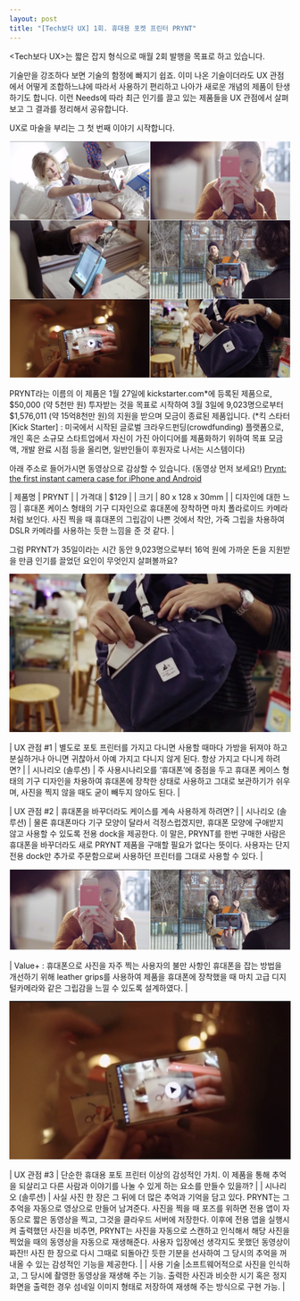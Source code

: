 ```yaml
---
layout: post
title: "[Tech보다 UX] 1회. 휴대용 포켓 프린터 PRYNT"
---
```


<Tech보다 UX>는 짧은 잡지 형식으로 매월 2회 발행을 목표로 하고 있습니다.

기술만을 강조하다 보면 기술의 함정에 빠지기 쉽죠. 
이미 나온 기술이더라도 UX 관점에서 어떻게 조합하느냐에 따라서 사용하기 편리하고 나아가 새로운 개념의 제품이 탄생하기도 합니다.
이런 Needs에 따라 최근 인기를 끌고 있는 제품들을 UX 관점에서 살펴보고 그 결과를 정리해서 공유합니다.

UX로 마술을 부리는 그 첫 번째 이야기 시작합니다.

![PRYNT 1](/images/blog/techux_01_1.png)


PRYNT라는 이름의 이 제품은 1월 27일에 kickstarter.com*에 등록된 제품으로, $50,000 (약 5천만 원) 투자받는 것을 목표로 시작하여 3월 3일에 9,023명으로부터 $1,576,011 (약 15억8천만 원)의 지원을 받으며 모금이 종료된 제품입니다.
(*킥 스타터 [Kick Starter] : 미국에서 시작된 글로벌 크라우드펀딩(crowdfunding) 플랫폼으로, 개인 혹은 소규모 스타트업에서 자신이 가진 아이디어를 제품화하기 위하여 목표 모금액, 개발 완료 시점 등을 올리면, 일반인들이 후원자로 나서는 시스템이다)

아래 주소로 들어가시면 동영상으로 감상할 수 있습니다. (동영상 먼저 보세요!)
[Prynt: the first instant camera case for iPhone and Android](https://www.kickstarter.com/projects/prynt/prynt-the-first-instant-camera-case-for-iphone-and?ref=nav_search)

| 제품명				| PRYNT           |
| 가격대				| $129			  | 
| 크기				| 80 x 128 x 30mm | 
| 디자인에 대한 느낌 	| 휴대폰 케이스 형태의 기구 디자인으로 휴대폰에 장착하면 마치 폴라로이드 카메라처럼 보인다. 사진 찍을 때 휴대폰의 그립감이 나쁜 것에서 착안, 가죽 그립을 차용하여 DSLR 카메라를 사용하는 듯한 느낌을 준 것 같다.     | 


그럼 PRYNT가 35일이라는 시간 동안 9,023명으로부터 16억 원에 가까운 돈을 지원받을 만큼 인기를 끌었던 요인이 무엇인지 살펴볼까요?

![PRYNT 2](/images/blog/techux_01_2.png)


| UX 관점 #1 		| 별도로 포토 프린터를 가지고 다니면 사용할 때마다 가방을 뒤져야 하고 분실하거나 아니면 귀찮아서 아예 가지고 다니지 않게 된다. 항상 가지고 다니게 하려면? |
| 시나리오 (솔루션) | 주 사용시나리오를 ‘휴대폰’에 중점을 두고 휴대폰 케이스 형태의 기구 디자인을 차용하여 휴대폰에 장착한 상태로 사용하고 그대로 보관하기가 쉬우며, 사진을 찍지 않을 때도 굳이 빼두지 않아도 된다. |


| UX 관점 #2 		| 휴대폰을 바꾸더라도 케이스를 계속 사용하게 하려면? |
| 시나리오 (솔루션)	| 물론 휴대폰마다 기구 모양이 달라서 걱정스럽겠지만, 휴대폰 모양에 구애받지 않고 사용할 수 있도록 전용 dock을 제공한다. 이 말은, PRYNT를 한번 구매한 사람은 휴대폰을 바꾸더라도 새로 PRYNT 제품을 구매할 필요가 없다는 뜻이다. 사용자는 단지 전용 dock만 추가로 주문함으로써 사용하던 프린터를 그대로 사용할 수 있다. |

![PRYNT 3](/images/blog/techux_01_3.png)

| Value+ : 휴대폰으로 사진을 자주 찍는 사용자의 불만 사항인 휴대폰을 잡는 방법을 개선하기 위해 leather grips를 사용하여 제품을 휴대폰에 장착했을 때 마치 고급 디지털카메라와 같은 그립감을 느낄 수 있도록 설계하였다. |


![PRYNT 4](/images/blog/techux_01_4.png)

| UX 관점 #3 		| 단순한 휴대용 포토 프린터 이상의 감성적인 가치. 이 제품을 통해 추억을 되살리고 다른 사람과 이야기를 나눌 수 있게 하는 요소를 만들수 있을까? |
| 시나리오 (솔루션)	| 사실 사진 한 장은 그 뒤에 더 많은 추억과 기억을 담고 있다. PRYNT는 그 추억을 자동으로 영상으로 만들어 남겨준다. 
사진을 찍을 때 포즈를 위하면 전용 앱이 자동으로 짧은 동영상을 찍고, 그것을 클라우드 서버에 저장한다. 이후에 전용 앱을 실행시켜 출력했던 사진을 비추면, PRYNT는 사진을 자동으로 스캔하고 인식해서 해당 사진을 찍었을 때의 동영상을 자동으로 재생해준다. 사용자 입장에선 생각지도 못했던 동영상이 짜잔!! 사진 한 장으로 다시 그때로 되돌아간 듯한 기분을 선사하여 그 당시의 추억을 꺼내올 수 있는 감성적인 기능을 제공한다. |
| 사용 기술 		|소프트웨어적으로 사진을 인식하고, 그 당시에 촬영한 동영상을 재생해 주는 기능. 출력한 사진과 비슷한 시기 혹은 정지화면을 출력한 경우 섬네일 이미지 형태로 저장하여 재생해 주는 방식으로 구현 가능. |







